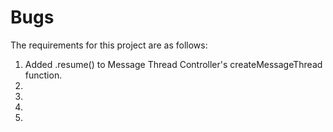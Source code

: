 # Bugs


The requirements for this project are as follows:

1.  Added .resume() to Message Thread Controller's createMessageThread function.
2. 
3. 
4. 
5. 

